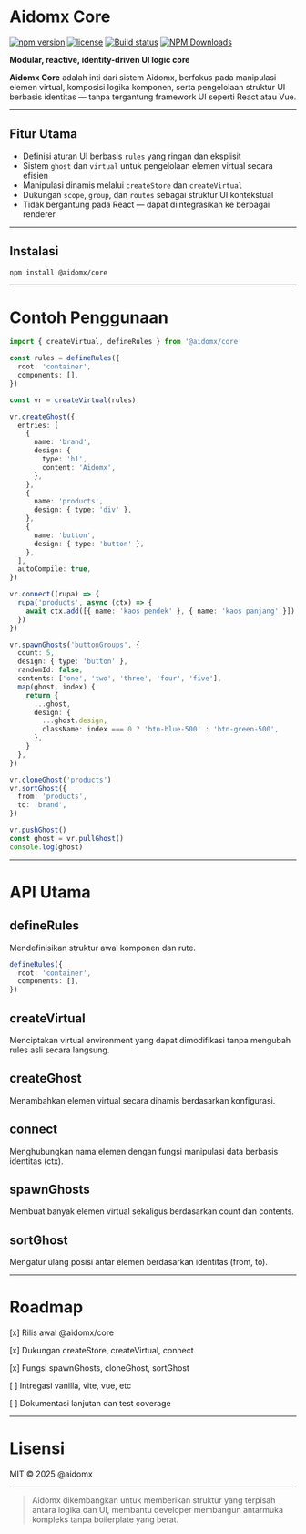 # Aidomx Core

[![npm version](https://img.shields.io/npm/v/@aidomx/core?color=blue&label=npm)](https://www.npmjs.com/package/@aidomx/core)
[![license](https://img.shields.io/npm/l/@aidomx/core?cacheSeconds=60)](LICENSE)
[![Build status](https://github.com/aidomx/core/actions/workflows/ci.yml/badge.svg)](#)
[![NPM Downloads](https://img.shields.io/npm/dw/%40aidomx%2Fcore)](#)

**Modular, reactive, identity-driven UI logic core**

**Aidomx Core** adalah inti dari sistem Aidomx, berfokus pada manipulasi elemen virtual, komposisi logika komponen, serta pengelolaan struktur UI berbasis identitas — tanpa tergantung framework UI seperti React atau Vue.

---

## Fitur Utama

- Definisi aturan UI berbasis `rules` yang ringan dan eksplisit
- Sistem `ghost` dan `virtual` untuk pengelolaan elemen virtual secara efisien
- Manipulasi dinamis melalui `createStore` dan `createVirtual`
- Dukungan `scope`, `group`, dan `routes` sebagai struktur UI kontekstual
- Tidak bergantung pada React — dapat diintegrasikan ke berbagai renderer

---

## Instalasi

```bash
npm install @aidomx/core
```

---

# Contoh Penggunaan

```ts
import { createVirtual, defineRules } from '@aidomx/core'

const rules = defineRules({
  root: 'container',
  components: [],
})

const vr = createVirtual(rules)

vr.createGhost({
  entries: [
    {
      name: 'brand',
      design: {
        type: 'h1',
        content: 'Aidomx',
      },
    },
    {
      name: 'products',
      design: { type: 'div' },
    },
    {
      name: 'button',
      design: { type: 'button' },
    },
  ],
  autoCompile: true,
})

vr.connect((rupa) => {
  rupa('products', async (ctx) => {
    await ctx.add([{ name: 'kaos pendek' }, { name: 'kaos panjang' }])
  })
})

vr.spawnGhosts('buttonGroups', {
  count: 5,
  design: { type: 'button' },
  randomId: false,
  contents: ['one', 'two', 'three', 'four', 'five'],
  map(ghost, index) {
    return {
      ...ghost,
      design: {
        ...ghost.design,
        className: index === 0 ? 'btn-blue-500' : 'btn-green-500',
      },
    }
  },
})

vr.cloneGhost('products')
vr.sortGhost({
  from: 'products',
  to: 'brand',
})

vr.pushGhost()
const ghost = vr.pullGhost()
console.log(ghost)
```

---

# API Utama

## defineRules

Mendefinisikan struktur awal komponen dan rute.

```ts
defineRules({
  root: 'container',
  components: [],
})
```

## createVirtual

Menciptakan virtual environment yang dapat dimodifikasi tanpa mengubah rules asli secara langsung.

## createGhost

Menambahkan elemen virtual secara dinamis berdasarkan konfigurasi.

## connect

Menghubungkan nama elemen dengan fungsi manipulasi data berbasis identitas (ctx).

## spawnGhosts

Membuat banyak elemen virtual sekaligus berdasarkan count dan contents.

## sortGhost

Mengatur ulang posisi antar elemen berdasarkan identitas (from, to).

---

# Roadmap

[x] Rilis awal @aidomx/core

[x] Dukungan createStore, createVirtual, connect

[x] Fungsi spawnGhosts, cloneGhost, sortGhost

[ ] Intregasi vanilla, vite, vue, etc

[ ] Dokumentasi lanjutan dan test coverage

---

# Lisensi

MIT © 2025 @aidomx

---

> Aidomx dikembangkan untuk memberikan struktur yang terpisah antara logika dan UI, membantu developer membangun antarmuka kompleks tanpa boilerplate yang berat.
